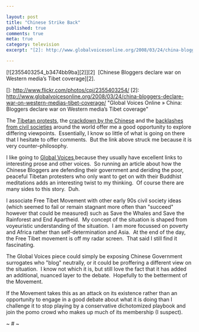 ```yaml
---

layout: post
title: "Chinese Strike Back"
published: true
comments: true
meta: true
category: television
excerpt: "[2]: http://www.globalvoicesonline.org/2008/03/24/china-bloggers-declare-war-on-western-medias-tibet-coverage/ 'Global Voices Online » China: Bloggers declare war on Western media’s Tibet coverage'"

---
```


[![2355403254_b3474bb9ba][2]][2]  [Chinese Bloggers declare war on Western media’s Tibet coverage][2].

 []: http://www.flickr.com/photos/cpj/2355403254/
 [2]: http://www.globalvoicesonline.org/2008/03/24/china-bloggers-declare-war-on-western-medias-tibet-coverage/ "Global Voices Online » China: Bloggers declare war on Western media’s Tibet coverage"

The [Tibetan protests][3], the [crackdown by the Chinese][4] and the [backlashes from civil societies][5] around the world offer me a good opportunity to explore differing viewpoints.  Essentially, I know so little of what is going on there that I hesitate to offer comments.  But the link above struck me because it is very counter–philosophy.  

 [3]: http://www.nytimes.com/2008/03/28/world/asia/28tibet.html?ref=world
 [4]: http://www.praguepost.com/articles/2008/03/26/protests-rightly-focus-on-the-olympic-games.php
 [5]: http://www.baltimoresun.com/news/opinion/editorial/bal-ed.olympics27mar27,0,6054956.story

I like going to [Global Voices ][6]because they usually have excellent links to interesting prose and other voices.  So running an article about how the Chinese Bloggers are defending their government and deriding the poor, peaceful Tibetan protesters who only want to get on with their Buddhist meditations adds an interesting twist to my thinking.  Of course there are many sides to this story.  Duh.  

 [6]: http://www.globalvoicesonline.org/

I associate Free Tibet Movement with other early 90s civil society ideas (which seemed to fail or remain stagnant more often than "succeed" however that could be measured) such as Save the Whales and Save the Rainforest and End Apartheid.  My concept of the situation is shaped from voyeuristic understanding of the situation.  I am more focussed on poverty and Africa rather than self-determination and Asia.  At the end of the day, the Free Tibet movement is off my radar screen.  That said I still find it fascinating.  

The Global Voices piece could simply be exposing Chinese Government surrogates who "blog" neutrally, or it could be proffering a different view on the situation.  I know not which it is, but still love the fact that it has added an additional, nuanced layer to the debate.  Hopefully to the betterment of the Movement.  

If the Movement takes this as an attack on its existence rather than an opportunity to engage in a good debate about what it is doing than I challenge it to stop playing by a conservative dichotomized playbook and join the pomo crowd who makes up much of its membership (I suspect).

~ # ~

 